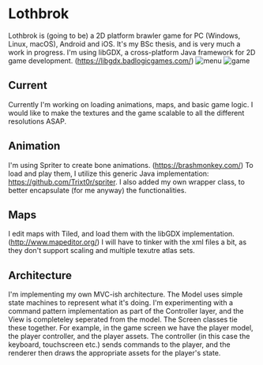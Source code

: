 # Lothbrok
Lothbrok is (going to be) a 2D platform brawler game for PC (Windows, Linux, macOS), Android and iOS.
It's my BSc thesis, and is very much a work in progress.
I'm using libGDX, a cross-platform Java framework for 2D game development.
(https://libgdx.badlogicgames.com/)
![menu](https://github.com/leviouss/Lothbrok/blob/master/doc/img/menu.png "Main menu")
![game](https://github.com/leviouss/Lothbrok/blob/master/doc/img/wip_game.png "Game WIP")
## Current
Currently I'm working on loading animations, maps, and basic game logic. I would like to make the textures and the game scalable to all the different resolutions ASAP.
## Animation
I'm using Spriter to create bone animations. (https://brashmonkey.com/)
To load and play them, I utilize this generic Java implementation: https://github.com/Trixt0r/spriter.
I also added my own wrapper class, to better encapsulate (for me anyway) the functionalities.
## Maps
I edit maps with Tiled, and load them with the libGDX implementation. (http://www.mapeditor.org/)
I will have to tinker with the xml files a bit, as they don't support scaling and multiple texutre atlas sets.
## Architecture
I'm implementing my own MVC-ish architecture. The Model uses simple state machines to represent what it's doing. I'm experimenting with a command pattern implementation as part of the Controller layer, and the View is completeley seperated from the model. 
The Screen classes tie these together. 
For example, in the game screen we have the player model, the player controller, and the player assets. The controller (in this case the keyboard, touchscreen etc.) sends commands to the player, and the renderer then draws the appropriate assets for the player's state.
